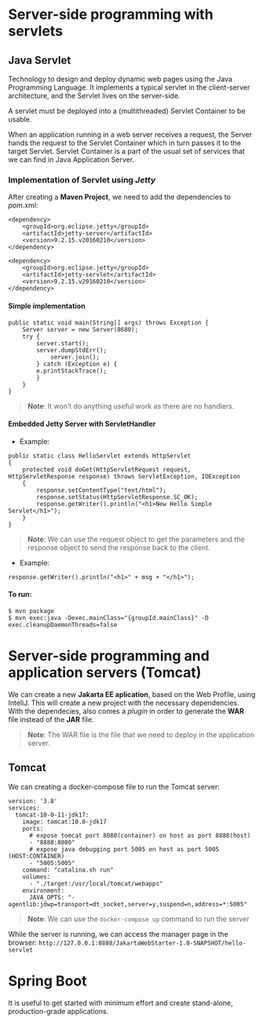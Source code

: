 # Server-side programming with servlets

## Java Servlet
Technology to design and deploy dynamic web pages using the Java Programming Language. It implements a typical servlet in the client-server architecture, and the Servlet lives on the server-side.

A servlet must be deployed into a (multithreaded) Servlet
Container to be usable.

When an application running in a web server
receives a request, the Server hands the request to
the Servlet Container which in turn passes it to the
target Servlet.
Servlet Container is a part of the usual set of
services that we can find in Java Application Server.

### Implementation of Servlet using *Jetty*

After creating a **Maven Project**, we need to add the dependencies to *pom.xml*:

```
<dependency>
    <groupId>org.eclipse.jetty</groupId>
    <artifactId>jetty-server</artifactId>
    <version>9.2.15.v20160210</version>
</dependency>
```
```
<dependency>
    <groupId>org.eclipse.jetty</groupId>
    <artifactId>jetty-servlet</artifactId>
    <version>9.2.15.v20160210</version>
</dependency>
```

#### Simple implementation

```
public static void main(String[] args) throws Exception {
    Server server = new Server(8680);
    try {
        server.start();
        server.dumpStdErr();
            server.join();
        } catch (Exception e) {           
        e.printStackTrace();
        }  
    }
}
```
> **Note**: It won’t do anything useful work as there are no handlers.

#### Embedded Jetty Server with ServletHandler

* Example:
```
public static class HelloServlet extends HttpServlet 
{
    protected void doGet(HttpServletRequest request, HttpServletResponse response) throws ServletException, IOException
    {
        response.setContentType("text/html");
        response.setStatus(HttpServletResponse.SC_OK);
        response.getWriter().println("<h1>New Hello Simple Servlet</h1>"); 
    } 
}
```
> **Note**: We can use the request object to get the parameters and the response object to send the response back to the client.

* Example:
```
response.getWriter().println("<h1>" + msg + "</h1>");
```

#### To run:
```
$ mvn package
$ mvn exec:java -Dexec.mainClass="{groupId.mainClass}" -D exec.cleanupDaemonThreads=false
```

# Server-side programming and application servers (Tomcat)

We can create a new **Jakarta EE aplication**, based on the Web Profile, using InteliJ. This will create a new project with the necessary dependencies.
With the dependecies, also comes a *plugin* in order to generate the **WAR** file instead of the **JAR** file.
> **Note**: The WAR file is the file that we need to deploy in the application server.

## Tomcat
We can creating a docker-compose file to run the Tomcat server:
```
version: '3.8'
services:
  tomcat-10-0-11-jdk17:
    image: tomcat:10.0-jdk17
    ports:
      # expose tomcat port 8080(container) on host as port 8888(host)
      - "8888:8080"
      # expose java debugging port 5005 on host as port 5005  (HOST:CONTAINER)
      - "5005:5005"
    command: "catalina.sh run"
    volumes:
      - "./target:/usr/local/tomcat/webapps"
    environment:
      JAVA_OPTS: "-agentlib:jdwp=transport=dt_socket,server=y,suspend=n,address=*:5005"
```
> **Note**: We can use the `docker-compose up` command to run the server

While the server is running, we can access the manager page in the browser: `http://127.0.0.1:8888/JakartaWebStarter-1.0-SNAPSHOT/hello-servlet`

# Spring Boot

It is useful to get started with minimum effort and create stand-alone, production-grade
applications.
